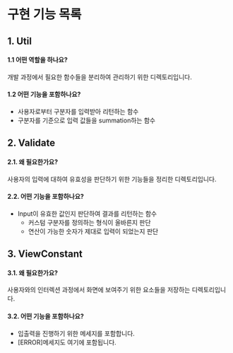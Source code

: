 # 구현 기능 목록

## 1. Util

#### 1.1 어떤 역할을 하나요?

개발 과정에서 필요한 함수들을 분리하여 관리하기 위한 디렉토리입니다.

#### 1.2 어떤 기능을 포함하나요?

- 사용자로부터 구분자를 입력받아 리턴하는 함수
- 구분자를 기준으로 입력 값들을 summation하는 함수

## 2. Validate

#### 2.1. 왜 필요한가요?

사용자의 입력에 대하여 유효성을 판단하기 위한 기능들을 정리한 디렉토리입니다.

#### 2.2. 어떤 기능을 포함하나요?

- Input이 유효한 값인지 판단하여 결과를 리턴하는 함수
  - 커스텀 구분자를 정의하는 형식이 올바른지 판단
  - 연산이 가능한 숫자가 제대로 입력이 되었는지 판단

## 3. ViewConstant

#### 3.1. 왜 필요한가요?

사용자와의 인터렉션 과정에서 화면에 보여주기 위한 요소들을 저장하는 디렉토리입니다.

#### 3.2. 어떤 기능을 포함하나요?

- 입출력을 진행하기 위한 메세지를 포함합니다.
- \[ERROR\]메세지도 여기에 포함됩니다.
